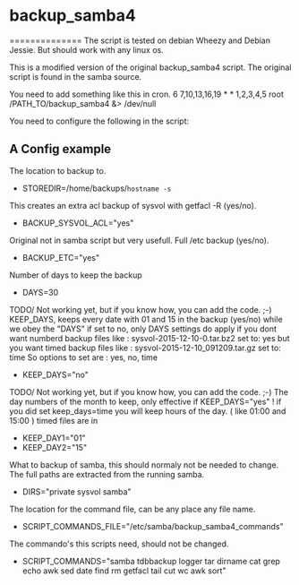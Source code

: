 # backup_samba4
==============
The script is tested on debian Wheezy and Debian Jessie.
But should work with any linux os.

This is a modified version of the original backup_samba4 script.
The original script is found in the samba source.

You need to add something like this in cron.
6 7,10,13,16,19 * * 1,2,3,4,5 root /PATH_TO/backup_samba4 &> /dev/null


You need to configure the following in the script: 

A Config example
----------------
The location to backup to.
- STOREDIR=/home/backups/`hostname -s`

This creates an extra acl backup of sysvol with getfacl -R (yes/no).
- BACKUP_SYSVOL_ACL="yes"

Original not in samba script but very usefull.
Full /etc backup (yes/no).
- BACKUP_ETC="yes"

Number of days to keep the backup
- DAYS=30

TODO/ Not working yet, but if you know how, you can add the code. ;-)
KEEP_DAYS, keeps every date with 01 and 15 in the backup (yes/no) 
while we obey the "DAYS" if set to no, only DAYS settings do apply 
if you dont want numberd backup files like : sysvol-2015-12-10-0.tar.bz2 set to: yes 
but you want timed backup files like : sysvol-2015-12-10_091209.tar.gz set to: time
So options to set are :  yes, no, time 
- KEEP_DAYS="no"


TODO/ Not working yet, but if you know how, you can add the code. ;-)
The day numbers of the month to keep, only effective if KEEP_DAYS="yes" !
if you did set keep_days=time you will keep hours of the day. ( like 01:00 and 15:00 ) 
timed files are in 
- KEEP_DAY1="01"
- KEEP_DAY2="15"

What to backup of samba, this should normaly not be needed to change.
The full paths are extracted from the running samba.
- DIRS="private sysvol samba"

The location for the command file, can be any place any file name.
- SCRIPT_COMMANDS_FILE="/etc/samba/backup_samba4_commands"


The commando's this scripts need, should not be changed.
- SCRIPT_COMMANDS="samba tdbbackup logger tar dirname cat grep echo awk sed date find rm getfacl tail cut wc awk sort"
